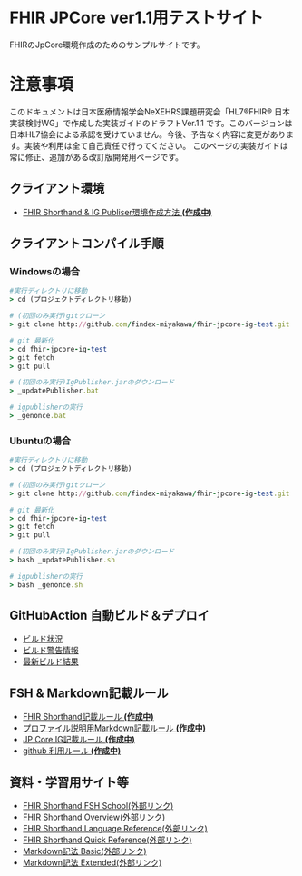 # FHIR JPCore ver1.1用テストサイト
FHIRのJpCore環境作成のためのサンプルサイトです。

# 注意事項
このドキュメントは日本医療情報学会NeXEHRS課題研究会「HL7®FHIR® 日本実装検討WG」で作成した実装ガイドのドラフトVer.1.1 です。このバージョンは日本HL7協会による承認を受けていません。今後、予告なく内容に変更があります。実装や利用は全て自己責任で行ってください。
このページの実装ガイドは常に修正、追加がある改訂版開発用ページです。

## クライアント環境
* [FHIR Shorthand & IG Publiser環境作成方法 **(作成中)** ](docs/enviroment.md)

## クライアントコンパイル手順
### Windowsの場合
``` ruby
#実行ディレクトリに移動
> cd (プロジェクトディレクトリ移動)

# (初回のみ実行)gitクローン
> git clone http://github.com/findex-miyakawa/fhir-jpcore-ig-test.git

# git 最新化
> cd fhir-jpcore-ig-test
> git fetch
> git pull

# (初回のみ実行)IgPublisher.jarのダウンロード
> _updatePublisher.bat

# igpublisherの実行
> _genonce.bat
```

### Ubuntuの場合
``` ruby
#実行ディレクトリに移動
> cd (プロジェクトディレクトリ移動)

# (初回のみ実行)gitクローン
> git clone http://github.com/findex-miyakawa/fhir-jpcore-ig-test.git

# git 最新化
> cd fhir-jpcore-ig-test
> git fetch
> git pull

# (初回のみ実行)IgPublisher.jarのダウンロード
> bash _updatePublisher.sh

# igpublisherの実行
> bash _genonce.sh
```

## GitHubAction 自動ビルド＆デプロイ
* [ビルド状況](https://github.com/findex-miyakawa/fhir-jpcore-ig-test/actions)
* [ビルド警告情報](https://findex-miyakawa.github.io/fhir-jpcore-ig-test/qa.html)
* [最新ビルド結果](https://findex-miyakawa.github.io/fhir-jpcore-ig-test/)

## FSH & Markdown記載ルール
* [FHIR Shorthand記載ルール **(作成中)** ](docs/fishingrule.md)
* [プロファイル説明用Markdown記載ルール **(作成中)** ](docs/template_intronotes.md)
* [JP Core IG記載ルール **(作成中)** ](docs/ig_rules.md)
* [github 利用ルール **(作成中)** ](docs/githubflow.md)

## 資料・学習用サイト等
* [FHIR Shorthand FSH School(外部リンク)](https://fshschool.org/)
* [FHIR Shorthand Overview(外部リンク)](https://build.fhir.org/ig/HL7/fhir-shorthand/overview.html)
* [FHIR Shorthand Language Reference(外部リンク)](https://build.fhir.org/ig/HL7/fhir-shorthand/reference.html)
* [FHIR Shorthand Quick Reference(外部リンク)](https://build.fhir.org/ig/HL7/fhir-shorthand/FSHQuickReference.pdf)
* [Markdown記法 Basic(外部リンク)](https://www.markdownguide.org/basic-syntax/)
* [Markdown記法 Extended(外部リンク)](https://www.markdownguide.org/extended-syntax/)
